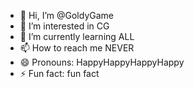 - 👋 Hi, I’m @GoldyGame
- 👀 I’m interested in CG
- 🌱 I’m currently learning ALL
- 📫 How to reach me NEVER
- 😄 Pronouns: HappyHappyHappyHappy
- ⚡ Fun fact: fun fact

<!---
GoldyGame/GoldyGame is a ✨ special ✨ repository because its `README.md` (this file) appears on your GitHub profile.
You can click the Preview link to take a look at your changes.
--->
